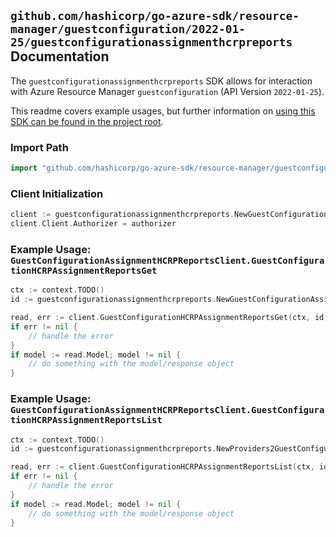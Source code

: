 
## `github.com/hashicorp/go-azure-sdk/resource-manager/guestconfiguration/2022-01-25/guestconfigurationassignmenthcrpreports` Documentation

The `guestconfigurationassignmenthcrpreports` SDK allows for interaction with Azure Resource Manager `guestconfiguration` (API Version `2022-01-25`).

This readme covers example usages, but further information on [using this SDK can be found in the project root](https://github.com/hashicorp/go-azure-sdk/tree/main/docs).

### Import Path

```go
import "github.com/hashicorp/go-azure-sdk/resource-manager/guestconfiguration/2022-01-25/guestconfigurationassignmenthcrpreports"
```


### Client Initialization

```go
client := guestconfigurationassignmenthcrpreports.NewGuestConfigurationAssignmentHCRPReportsClientWithBaseURI("https://management.azure.com")
client.Client.Authorizer = authorizer
```


### Example Usage: `GuestConfigurationAssignmentHCRPReportsClient.GuestConfigurationHCRPAssignmentReportsGet`

```go
ctx := context.TODO()
id := guestconfigurationassignmenthcrpreports.NewGuestConfigurationAssignmentReportID("12345678-1234-9876-4563-123456789012", "example-resource-group", "machineValue", "guestConfigurationAssignmentValue", "reportIdValue")

read, err := client.GuestConfigurationHCRPAssignmentReportsGet(ctx, id)
if err != nil {
	// handle the error
}
if model := read.Model; model != nil {
	// do something with the model/response object
}
```


### Example Usage: `GuestConfigurationAssignmentHCRPReportsClient.GuestConfigurationHCRPAssignmentReportsList`

```go
ctx := context.TODO()
id := guestconfigurationassignmenthcrpreports.NewProviders2GuestConfigurationAssignmentID("12345678-1234-9876-4563-123456789012", "example-resource-group", "machineValue", "guestConfigurationAssignmentValue")

read, err := client.GuestConfigurationHCRPAssignmentReportsList(ctx, id)
if err != nil {
	// handle the error
}
if model := read.Model; model != nil {
	// do something with the model/response object
}
```
